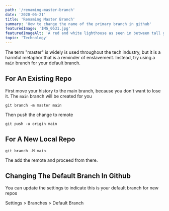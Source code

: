 ```yaml
---
path: '/renaming-master-branch'
date: '2020-06-21'
title: 'Renaming Master Branch'
summary: 'How to change the name of the primary branch in github'
featuredImage: 'IMG_0631.jpg'
featuredImageAlt: 'A red and white lighthouse as seen in between tall grasses on an overcast day.'
topic: 'Technology'
---
```


The term "master" is widely is used throughout the tech industry, but it is a harmful metaphor that is a reminder of enslavement. Instead, try using a `main` branch for your default branch.

## For An Existing Repo

First move your history to the main branch, because you don't want to lose it.
The `main` branch will be created for you

```
git branch -m master main
```

Then push the change to remote

```
git push -u origin main
```

## For A New Local Repo

```
git branch -M main
```

The add the remote and proceed from there.

## Changing The Default Branch In Github

You can update the settings to indicate this is your default branch for new repos

Settings > Branches > Default Branch
